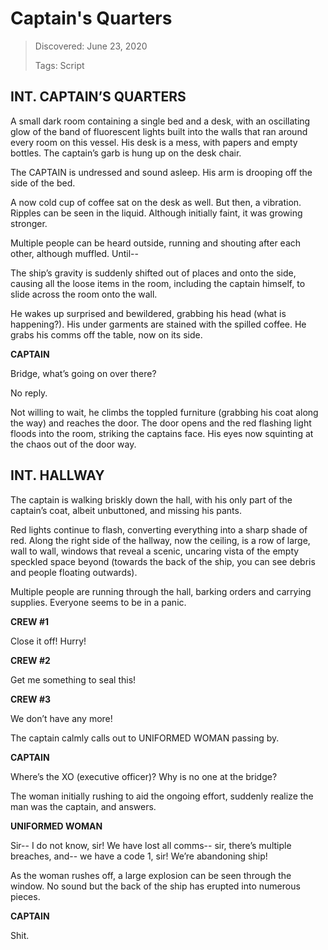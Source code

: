 # Captain's Quarters
> Discovered: June 23, 2020
>
> Tags: Script

## INT. CAPTAIN’S QUARTERS

A small dark room containing a single bed and a desk, with an oscillating glow of the band of fluorescent lights built into the walls that ran around every room on this vessel. His desk is a mess, with papers and empty bottles. The captain’s garb is hung up on the desk chair.

The CAPTAIN is undressed and sound asleep. His arm is drooping off the side of the bed.

A now cold cup of coffee sat on the desk as well. But then, a vibration. Ripples can be seen in the liquid. Although initially faint, it was growing stronger.

Multiple people can be heard outside, running and shouting after each other, although muffled. Until--

The ship’s gravity is suddenly shifted out of places and onto the side, causing all the loose items in the room, including the captain himself, to slide across the room onto the wall.

He wakes up surprised and bewildered, grabbing his head (what is happening?). His under garments are stained with the spilled coffee. He grabs his comms off the table, now on its side.

**CAPTAIN**

Bridge, what’s going on over there?

No reply.

Not willing to wait, he climbs the toppled furniture (grabbing his coat along the way) and reaches the door. The door opens and the red flashing light floods into the room, striking the captains face. His eyes now squinting at the chaos out of the door way.

## INT. HALLWAY

The captain is walking briskly down the hall, with his only part of the captain’s coat, albeit unbuttoned, and missing his pants.

Red lights continue to flash, converting everything into a sharp shade of red. Along the right side of the hallway, now the ceiling, is a row of large, wall to wall, windows that reveal a scenic, uncaring vista of the empty speckled space beyond (towards the back of the ship, you can see debris and people floating outwards).

Multiple people are running through the hall, barking orders and carrying supplies. Everyone seems to be in a panic.

**CREW #1**

Close it off! Hurry!

**CREW #2**

Get me something to seal this!

**CREW #3**

We don’t have any more!

The captain calmly calls out to UNIFORMED WOMAN passing by.

**CAPTAIN**

Where’s the XO (executive officer)? Why is no one at the bridge?

The woman initially rushing to aid the ongoing effort, suddenly realize the man was the captain, and answers.

**UNIFORMED WOMAN**

Sir-- I do not know, sir! We have lost all comms-- sir, there’s multiple breaches, and-- we have a code 1, sir! We’re abandoning ship!

As the woman rushes off, a large explosion can be seen through the window. No sound but the back of the ship has erupted into numerous pieces.

**CAPTAIN**

Shit.
